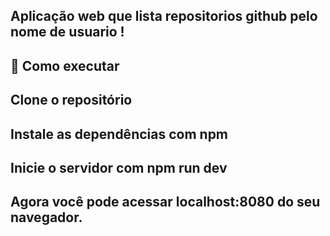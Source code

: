 Aplicação web que lista repositorios github pelo nome de usuario !
------------------------------------------------------------------
🚀 Como executar
------------------------------------------------------------------
Clone o repositório
------------------------------------------------------------------
Instale as dependências com npm
------------------------------------------------------------------
Inicie o servidor com npm run dev
------------------------------------------------------------------
Agora você pode acessar localhost:8080 do seu navegador.
------------------------------------------------------------------

